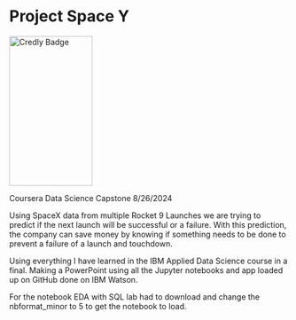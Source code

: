 # Project Space Y
<img src="https://www.credly.com/badges/87467bf7-654e-4ec8-b5df-de1847eaf67c/public_url" alt="Credly Badge" width="150" height="270">


Coursera Data Science Capstone 8/26/2024

Using SpaceX data from multiple Rocket 9 Launches we are trying to predict if the next launch will be successful or a failure. With this prediction, the company can save money by knowing if something needs to be done to prevent a failure of a launch and touchdown.

Using everything I have learned in the IBM Applied Data Science course in a final. Making a PowerPoint using all the Jupyter notebooks and app loaded up on GitHub done on IBM Watson.

For the notebook EDA with SQL lab had to download and change the nbformat_minor to 5 to get the notebook to load.
